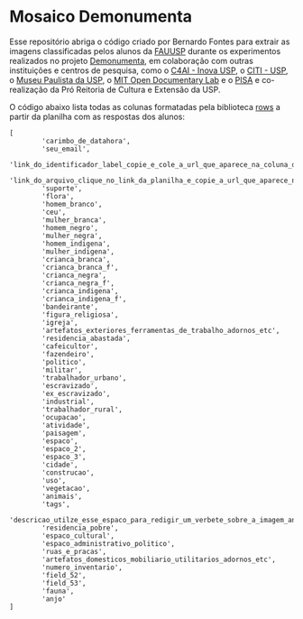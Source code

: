 # Mosaico Demonumenta

Esse repositório abriga o código criado por Bernardo Fontes para extrair as imagens classificadas pelos alunos da [FAUUSP](https://www.fau.usp.br/) durante os experimentos realizados no projeto [Demonumenta](https://sites.usp.br/demonumenta/demonumenta-apre/), em colaboração com outras instituições e centros de pesquisa, como o [C4AI - Inova USP](http://c4ai.inova.usp.br/pt/home-2/), o [CITI - USP](http://www.lsi.usp.br/citi/), o [Museu Paulista da USP](http://mp.usp.br/index.php), o  [MIT Open Documentary Lab](http://opendoclab.mit.edu/) e o [PISA](https://pisa.hc.fm.usp.br/) e co-realização da Pró Reitoria de Cultura e Extensão da USP.

O código abaixo lista todas as colunas formatadas pela biblioteca [rows](https://pypi.org/project/rows/) a partir da planilha com as respostas dos alunos:

```
[
        'carimbo_de_datahora',
        'seu_email',
        'link_do_identificador_label_copie_e_cole_a_url_que_aparece_na_coluna_da_esquerda_ex_httpwwwwikidataorgentityq59924915_a_informacao_qxxxxxxxx_e_muito_importante',
        'link_do_arquivo_clique_no_link_da_planilha_e_copie_a_url_que_aparece_no_seu_browser_atencao_essa_url_termina_com_jpg',
        'suporte',
        'flora',
        'homem_branco',
        'ceu',
        'mulher_branca',
        'homem_negro',
        'mulher_negra',
        'homem_indigena',
        'mulher_indigena',
        'crianca_branca',
        'crianca_branca_f',
        'crianca_negra',
        'crianca_negra_f',
        'crianca_indigena',
        'crianca_indigena_f',
        'bandeirante',
        'figura_religiosa',
        'igreja',
        'artefatos_exteriores_ferramentas_de_trabalho_adornos_etc',
        'residencia_abastada',
        'cafeicultor',
        'fazendeiro',
        'politico',
        'militar',
        'trabalhador_urbano',
        'escravizado',
        'ex_escravizado',
        'industrial',
        'trabalhador_rural',
        'ocupacao',
        'atividade',
        'paisagem',
        'espaco',
        'espaco_2',
        'espaco_3',
        'cidade',
        'construcao',
        'uso',
        'vegetacao',
        'animais',
        'tags',
        'descricao_utilze_esse_espaco_para_redigir_um_verbete_sobre_a_imagem_analisada',
        'residencia_pobre',
        'espaco_cultural',
        'espaco_administrativo_politico',
        'ruas_e_pracas',
        'artefatos_domesticos_mobiliario_utilitarios_adornos_etc',
        'numero_inventario',
        'field_52',
        'field_53',
        'fauna',
        'anjo'
]
```
